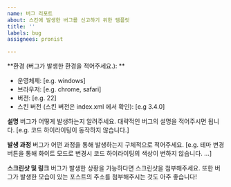 ```yaml
---
name: 버그 리포트
about: 스킨에 발생한 버그를 신고하기 위한 템플릿
title: ''
labels: bug
assignees: pronist

---
```


**환경 (버그가 발생한 환경을 적어주세요.): **
 - 운영체제: [e.g. windows]
 - 브라우저: [e.g. chrome, safari]
 - 버전: [e.g. 22]
 - 스킨 버전 (스킨 버전은 index.xml 에서 확인): [e.g 3.4.0] 

**설명**
버그가 어떻게 발생하는지 알려주세요. 대략적인 버그의 설명을 적어주시면 됩니다.
[e.g. 코드 하이라이팅이 동작하지 않습니다.]

**발생 과정**
버그가 어떤 과정을 통해 발생하는지 구체적으로 적어주세요.
[e.g. 테마 변경 버튼을 통해 화이트 모드로 변경시 코드 하이라이팅의 색상이 변하지 않습니다. ...]

**스크린샷 및 링크**
버그가 발생한 상황을 가능하다면 스크린샷을 첨부해주세요. 또한 버그가 발생한 모습이 있는 포스트의 주소를 첨부해주시는 것도 아주 좋습니다!
